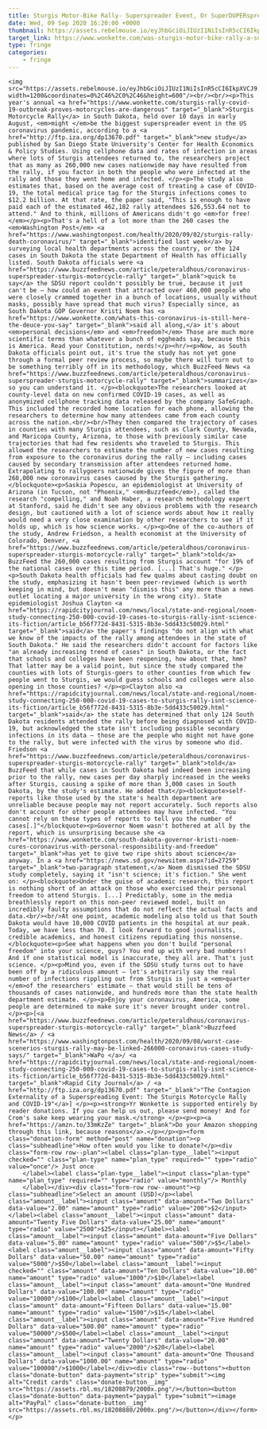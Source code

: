 ```yaml
---
title: Sturgis Motor-Bike Rally- Superspreader Event, Or SuperDUPERspreader Event?
date: Wed, 09 Sep 2020 16:20:00 +0000
thumbnail: https://assets.rebelmouse.io/eyJhbGciOiJIUzI1NiIsInR5cCI6IkpXVCJ9.eyJpbWFnZSI6Imh0dHBzOi8vYXNzZXRzLnJibC5tcy8yMzYxNTg1OC9vcmlnaW4uanBnIiwiZXhwaXJlc19hdCI6MTYyNTkyNTEzMn0.o6OiojpP8OKp6QhjjsLHFfAeWAo7nDspvuuXRPI1EH0/img.jpg?width=980
target_link: https://www.wonkette.com/was-sturgis-motor-bike-rally-a-superspreader-event-or-a-superduperspreader-event
type: fringe
categories:
    - fringe
---
```

    <img src="https://assets.rebelmouse.io/eyJhbGciOiJIUzI1NiIsInR5cCI6IkpXVCJ9.eyJpbWFnZSI6Imh0dHBzOi8vYXNzZXRzLnJibC5tcy8yMzYxNTg1OC9vcmlnaW4uanBnIiwiZXhwaXJlc19hdCI6MTYyNTkyNTEzMn0.o6OiojpP8OKp6QhjjsLHFfAeWAo7nDspvuuXRPI1EH0/img.jpg?width=1200&coordinates=0%2C46%2C0%2C46&height=600"/><br/><br/><p>This year's annual <a href="https://www.wonkette.com/sturgis-rally-covid-19-outbreak-proves-motorcycles-are-dangerous" target="_blank">Sturgis Motorcycle Rally</a> in South Dakota, held over 10 days in early August, <em>might </em>be the biggest superspreader event in the US coronavirus pandemic, according to a <a href="http://ftp.iza.org/dp13670.pdf" target="_blank">new study</a> published by San Diego State University's Center for Health Economics & Policy Studies. Using cellphone data and rates of infection in areas where lots of Sturgis attendees returned to, the researchers project that as many as 260,000 new cases nationwide may have resulted from the rally, if you factor in both the people who were infected at the rally and those they went home and infected. </p><p>The study also estimates that, based on the average cost of treating a case of COVID-19, the total medical price tag for the Sturgis infections comes to $12.2 billion. At that rate, the paper said, "This is enough to have paid each of the estimated 462,182 rally attendees $26,553.64 not to attend." And to think, millions of Americans didn't go <em>for free! </em></p><p>That's a hell of a lot more than the 260 cases the <em>Washington Post</em> <a href="https://www.washingtonpost.com/health/2020/09/02/sturgis-rally-death-coronavirus/" target="_blank">identified last week</a> by surveying local health departments across the country, or the 124 cases in South Dakota the state Department of Health has officially listed. South Dakota officials were <a href="https://www.buzzfeednews.com/article/peteraldhous/coronavirus-superspreader-sturgis-motorcycle-rally" target="_blank">quick to say</a> the SDSU report couldn't possibly be true, because it just can't be — how could an event that attracted over 460,000 people who were closely crammed together in a bunch of locations, usually without masks, possibly have spread that much virus? Especially since, as South Dakota GOP Governor Kristi Noem has <a href="https://www.wonkette.com/whats-this-coronavirus-is-still-here-the-deuce-you-say" target="_blank">said all along,</a> it's about <em>personal decisions</em> and <em>freedom?</em> Those are much more scientific terms than whatever a bunch of eggheads say, because this is America. Read your Constitution, nerds!</p><hr/><p>Now, as South Dakota officials point out, it's true the study has not yet gone through a formal peer review process, so maybe there will turn out to be something terribly off in its methodology, which BuzzFeed News <a href="https://www.buzzfeednews.com/article/peteraldhous/coronavirus-superspreader-sturgis-motorcycle-rally" target="_blank">summarizes</a> so you can understand it. </p><blockquote>The researchers looked at county-level data on new confirmed COVID-19 cases, as well as anonymized cellphone tracking data released by the company SafeGraph. This included the recorded home location for each phone, allowing the researchers to determine how many attendees came from each county across the nation.<br/><br/>They then compared the trajectory of cases in counties with many Sturgis attendees, such as Clark County, Nevada, and Maricopa County, Arizona, to those with previously similar case trajectories that had few residents who traveled to Sturgis. This allowed the researchers to estimate the number of new cases resulting from exposure to the coronavirus during the rally — including cases caused by secondary transmission after attendees returned home. Extrapolating to rallygoers nationwide gives the figure of more than 260,000 new coronavirus cases caused by the Sturgis gathering.</blockquote><p>Saskia Popescu, an epidemiologist at University of Arizona (in Tucson, not "Phoenix," <em>Buzzfeed</em>), called the research "compelling," and Noah Haber, a research methodology expert at Stanford, said he didn't see any obvious problems with the research design, but cautioned with a lot of science words about how it really would need a very close examination by other researchers to see if it holds up, which is how science works. </p><p>One of the co-authors of the study, Andrew Friedson, a health economist at the University of Colorado, Denver, <a href="https://www.buzzfeednews.com/article/peteraldhous/coronavirus-superspreader-sturgis-motorcycle-rally" target="_blank">told</a> BuzzFeed the 260,000 cases resulting from Sturgis account "for 19% of the national cases over this time period. [...] That's huge." </p><p>South Dakota health officials had few qualms about casting doubt on the study, emphasizing it hasn't been peer-reviewed (which is worth keeping in mind, but doesn't mean "dismiss this" any more than a news outlet locating a major university in the wrong city). State epidemiologist Joshua Clayton <a href="https://rapidcityjournal.com/news/local/state-and-regional/noem-study-connecting-250-000-covid-19-cases-to-sturgis-rally-isnt-science-its-fiction/article_b56f772d-8431-5315-8b3e-5dd433c50029.html" target="_blank">said</a> the paper's findings "do not align with what we know of the impacts of the rally among attendees in the state of South Dakota." He said the researchers didn't account for factors like "an already increasing trend of cases" in South Dakota, or the fact that schools and colleges have been reopening, how about that, hmm?  That latter may be a valid point, but since the study compared the counties with lots of Sturgis-goers to other counties from which few people went to Sturgis, we would guess schools and colleges were also opening in those counties? </p><p>Clayton also <a href="https://rapidcityjournal.com/news/local/state-and-regional/noem-study-connecting-250-000-covid-19-cases-to-sturgis-rally-isnt-science-its-fiction/article_b56f772d-8431-5315-8b3e-5dd433c50029.html" target="_blank">said</a> the state has determined that only 124 South Dakota residents attended the rally before being diagnosed with COVID-19, but acknowledged the state isn't including possible secondary infections in its data — those are the people who might not have gone to the rally, but were infected with the virus by someone who did. Friedson <a href="https://www.buzzfeednews.com/article/peteraldhous/coronavirus-superspreader-sturgis-motorcycle-rally" target="_blank">told</a> BuzzFeed that while cases in South Dakota had indeed been increasing prior to the rally, new cases per day sharply increased in the weeks after Sturgis, causing a spike of more than 3,000 cases in South Dakota, by the study's estimate. He added that</p><blockquote>self-reports like those used by the state's health department are unreliable because people may not report accurately. Such reports also don't account for other people attendees may have infected. "You cannot rely on these types of reports to tell you the number of cases[.]"</blockquote><p>Governor Noem wasn't bothered at all by the report, which is unsurprising because she <a href="https://www.wonkette.com/south-dakota-governor-kristi-noem-cures-coronavirus-with-personal-responsibility-and-freedom" target="_blank">has yet to give two ripe shits about science</a> anyway. In a <a href="https://news.sd.gov/newsitem.aspx?id=27259" target="_blank">two-paragraph statement,</a> Noem dismissed the SDSU study completely, saying it "isn't science; it's fiction." She went on: </p><blockquote>Under the guise of academic research, this report is nothing short of an attack on those who exercised their personal freedom to attend Sturgis. [...] Predictably, some in the media breathlessly report on this non-peer reviewed model, built on incredibly faulty assumptions that do not reflect the actual facts and data.<br/><br/>At one point, academic modeling also told us that South Dakota would have 10,000 COVID patients in the hospital at our peak. Today, we have less than 70. I look forward to good journalists, credible academics, and honest citizens repudiating this nonsense.</blockquote><p>See what happens when you don't build "personal freedom" into your science, guys? You end up with very bad numbers! And if one statistical model is inaccurate, they all are. That's just science. </p><p>Mind you, even if the SDSU study turns out to have been off by a ridiculous amount — let's arbitrarily say the real number of infections rippling out from Sturgis is just a <em>quarter </em>of the researchers' estimate — that would still be tens of thousands of cases nationwide, and hundreds more than the state health department estimate. </p><p>Enjoy your coronavirus, America, some people are determined to make sure it's never brought under control. </p><p>[<a href="https://www.buzzfeednews.com/article/peteraldhous/coronavirus-superspreader-sturgis-motorcycle-rally" target="_blank">Buzzfeed News</a> / <a href="https://www.washingtonpost.com/health/2020/09/08/worst-case-scenerios-sturgis-rally-may-be-linked-266000-coronavirus-cases-study-says/" target="_blank">WaPo </a>/ <a href="https://rapidcityjournal.com/news/local/state-and-regional/noem-study-connecting-250-000-covid-19-cases-to-sturgis-rally-isnt-science-its-fiction/article_b56f772d-8431-5315-8b3e-5dd433c50029.html" target="_blank">Rapid City Journal</a> / <a href="http://ftp.iza.org/dp13670.pdf" target="_blank">"The Contagion Externality of a Superspreading Event: The Sturgis Motorcycle Rally and COVID-19"</a>] </p><p><strong>Yr Wonkette is supported entirely by reader donations. If you can help us out, please send money! And for Crom's sake keep wearing your mask.</strong> </p><p><p><a href="https://amzn.to/33mKzZe" target="_blank">Do your Amazon shopping through this link, because reasons</a>.</p></p><p><form class="donation-form" method="post" name="donation"><p class="subheadline">How often would you like to donate?</p><div class="form-row row--plan"><label class="plan-type__label"><input checked="" class="plan-type" name="plan_type" required="" type="radio" value="once"/> Just once
        </label><label class="plan-type__label"><input class="plan-type" name="plan_type" required="" type="radio" value="monthly"/> Monthly
        </label></div><div class="form-row row--amount"><p class="subheadline">Select an amount (USD)</p><label class="amount__label"><input class="amount" data-amount="Two Dollars" data-value="2.00" name="amount" type="radio" value="200">$2</input></label><label class="amount__label"><input class="amount" data-amount="Twenty Five Dollars" data-value="25.00" name="amount" type="radio" value="2500">$25</input></label><label class="amount__label"><input class="amount" data-amount="Five Dollars" data-value="5.00" name="amount" type="radio" value="500"/>$5</label><label class="amount__label"><input class="amount" data-amount="Fifty Dollars" data-value="50.00" name="amount" type="radio" value="5000"/>$50</label><label class="amount__label"><input checked="" class="amount" data-amount="Ten Dollars" data-value="10.00" name="amount" type="radio" value="1000"/>$10</label><label class="amount__label"><input class="amount" data-amount="One Hundred Dollars" data-value="100.00" name="amount" type="radio" value="10000"/>$100</label><label class="amount__label"><input class="amount" data-amount="Fifteen Dollars" data-value="15.00" name="amount" type="radio" value="1500"/>$15</label><label class="amount__label"><input class="amount" data-amount="Five Hundred Dollars" data-value="500.00" name="amount" type="radio" value="50000"/>$500</label><label class="amount__label"><input class="amount" data-amount="Twenty Dollars" data-value="20.00" name="amount" type="radio" value="2000"/>$20</label><label class="amount__label"><input class="amount" data-amount="One Thousand Dollars" data-value="1000.00" name="amount" type="radio" value="100000"/>$1000</label></div><div class="row--buttons"><button class="donate-button" data-payment="strip" type="submit"><img alt="Credit cards" class="donate-button__img" src="https://assets.rbl.ms/18208879/2000x.png"/></button><button class="donate-button" data-payment="paypal" type="submit"><image alt="PayPal" class="donate-button__img" src="https://assets.rbl.ms/18208880/2000x.png"/></button></div></form></p> 